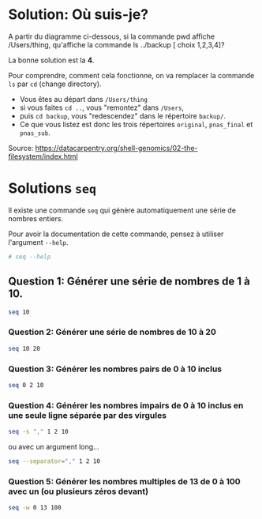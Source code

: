 # Solution: Où suis-je?     

A partir du diagramme ci-dessous, si la commande pwd affiche /Users/thing, qu'affiche la commande ls ../backup [ choix 1,2,3,4]?

La bonne solution est la **4**. 

Pour comprendre, comment cela fonctionne, on va remplacer la commande `ls` par `cd` (change directory). 

- Vous êtes au départ dans `/Users/thing`
- si vous faites `cd ..`, vous "remontez" dans `/Users`, 
- puis `cd backup`, vous "redescendez" dans le répertoire `backup/`. 
- Ce que vous listez est donc les trois répertoires `original`, `pnas_final` et `pnas_sub`.

Source: https://datacarpentry.org/shell-genomics/02-the-filesystem/index.html


# Solutions `seq`

Il existe une commande `seq` qui génère automatiquement une série de nombres entiers.

Pour avoir la documentation de cette commande, pensez à utiliser l'argument `--help`.
```bash
# seq --help
```

## Question 1: Générer une série de nombres de 1 à 10.
```bash
seq 10
```

### Question 2: Générer une série de nombres de 10 à 20
```bash
seq 10 20
```

### Question 3: Générer les nombres pairs de 0 à 10 inclus
```bash
seq 0 2 10
```

### Question 4: Générer les nombres impairs de 0 à 10 inclus en une seule ligne séparée par des virgules
```bash
seq -s "," 1 2 10
```

ou avec un argument long...
```bash
seq --separator="," 1 2 10
```

### Question 5: Générer les nombres multiples de 13 de 0 à 100 avec un (ou plusieurs zéros devant)

```bash
seq -w 0 13 100
```
